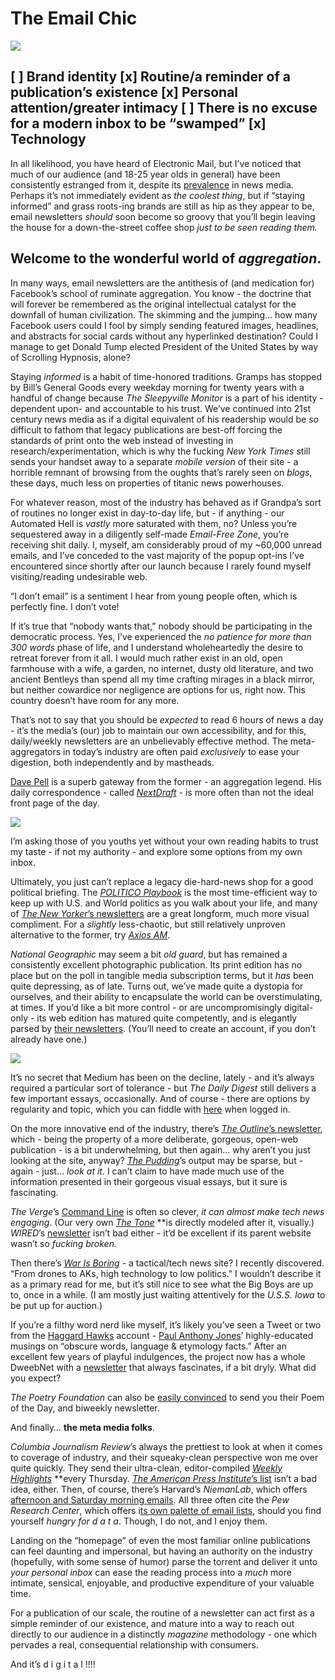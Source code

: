 # The Email Chic

![](https://paper-attachments.dropbox.com/s_0514CF417F4876AD42E2AAAE1789AE7B409EAFEA4458C375643C8E67DF0B0543_1499286306877_xeroxemail.jpg)

[ ] Brand identity
[x] Routine/a reminder of a publication’s existence
[x] Personal attention/greater intimacy
[ ] There is no excuse for a modern inbox to be “swamped”
[x] Technology
----------

In all likelihood, you have heard of Electronic Mail, but I’ve noticed that much of our audience (and 18-25 year olds in general) have been consistently estranged from it, despite its [prevalence](http://www.journalism.org/2017/02/09/part-ii-characteristics-of-news-instances/) in news media. Perhaps it’s not immediately evident as *the coolest thing*, but if “staying informed” and grass roots-ing brands are still as hip as they appear to be, email newsletters *should* soon become so groovy that you’ll begin leaving the house for a down-the-street coffee shop *just to be seen reading them.*

## Welcome to the wonderful world of *aggregation*.

In many ways, email newsletters are the antithesis of (and medication for) Facebook’s school of ruminate aggregation. You know - the doctrine that will forever be remembered as the original intellectual catalyst for the downfall of human civilization. The skimming and the jumping… how many Facebook users could I fool by simply sending featured images, headlines, and abstracts for social cards without any hyperlinked destination? Could I manage to get Donald Tump elected President of the United States by way of Scrolling Hypnosis, alone?

Staying *informed* is a habit of time-honored traditions. Gramps has stopped by Bill’s General Goods every weekday morning for twenty years with a handful of change because *The Sleepyville Monitor* is a part of his identity - dependent upon- and accountable to his trust. We’ve continued into 21st century news media as if a digital equivalent of his readership would be *so* difficult to fathom that legacy publications are best-off forcing the standards of print onto the web instead of investing in research/experimentation, which is why the fucking *New York Times* still sends your handset away to a separate *mobile version* of their site - a horrible remnant of browsing from the oughts that’s rarely seen on *blogs*, these days, much less on properties of titanic news powerhouses.

For whatever reason, most of the industry has behaved as if Grandpa’s sort of routines no longer exist in day-to-day life, but - if anything - our Automated Hell is *vastly* more saturated with them, no? Unless you’re sequestered away in a diligently self-made *Email-Free Zone*, you’re receiving shit daily. I, myself, am considerably proud of my ~60,000 unread emails, and I’ve conceded to the vast majority of the popup opt-ins I’ve encountered since shortly after our launch because I rarely found myself visiting/reading undesirable web.

“I don’t email” is a sentiment I hear from young people often, which is perfectly fine. I don’t vote!

If it’s true that “nobody wants that,” nobody should be participating in the democratic process. Yes, I’ve experienced the *no patience for more than 300 words* phase of life, and I understand wholeheartedly the desire to retreat forever from it all. I would much rather exist in an old, open farmhouse with a wife, a garden, no internet, dusty old literature, and two ancient Bentleys than spend all my time crafting mirages in a black mirror, but neither cowardice nor negligence are options for us, right now. This country doesn’t have room for any more.

That’s not to say that you should be *expected* to read 6 hours of news a day - it’s the media’s (our) job to maintain our own accessibility, and for this, daily/weekly newsletters are an unbelievably effective method. The meta-aggregators in today’s industry are often paid *exclusively* to ease your digestion, both independently and by mastheads.

[Dave Pell](https://twitter.com/davepell) is a superb gateway from the former - an aggregation legend. His daily correspondence - called [*NextDraft*](http://nextdraft.com) *-* is more often than not the ideal front page of the day.

![](https://paper-attachments.dropbox.com/s_0514CF417F4876AD42E2AAAE1789AE7B409EAFEA4458C375643C8E67DF0B0543_1499668420123_politicoplaybook.png)


I’m asking those of you youths yet without your own reading habits to trust my taste - if not my authority - and explore some options from my own inbox.

Ultimately, you just can’t replace a legacy die-hard-news shop for a good political briefing. The [*POLITICO Playbook*](http://www.politico.com/playbook) is the most time-efficient way to keep up with U.S. and World politics as you walk about your life, and many of [*The New Yorker*](https://www.newyorker.com/newsletters?mbid=nl)[’s newsletters](https://www.newyorker.com/newsletters?mbid=nl) are a great longform, much more visual compliment. For a *slightly* less-chaotic, but still relatively unproven alternative to the former, try [*Axios AM*](https://www.axios.com/axios-am/).

*National Geographic* may seem a bit *old guard*, but has remained a consistently excellent photographic publication. Its print edition has no place but on the poll in tangible media subscription terms, but it *has* been quite depressing, as of late. Turns out, we’ve made quite a dystopia for ourselves, and their ability to encapsulate the world can be overstimulating, at times. If you’d like a bit more control - or are uncompromisingly digital-only - its web edition has matured quite competently, and is elegantly parsed by [their newsletters](https://members.nationalgeographic.com/). (You’ll need to create an account, if you don’t already have one.) 

![](https://paper-attachments.dropbox.com/s_0514CF417F4876AD42E2AAAE1789AE7B409EAFEA4458C375643C8E67DF0B0543_1499672066922_mediumdailydigest.png)


It’s no secret that Medium has been on the decline, lately - and it’s always required a particular sort of tolerance - but *The Daily Digest* still delivers a few important essays, occasionally. And of course - there are options by regularity and topic, which you can fiddle with [here](https://medium.com/me/settings) when logged in.

On the more innovative end of the industry, there’s [*The Outline*](https://theoutline.com/post/1125/subscribe-to-the-outline-newsletter)[’s newsletter](https://theoutline.com/post/1125/subscribe-to-the-outline-newsletter), which - being the property of a more deliberate, gorgeous, open-web publication - is a bit underwhelming, but then again… why aren’t you just looking at the site, anyway? [*The Pudding*](https://pudding.cool/)’s output may be sparse, but - again - just… *look at it.* I can’t claim to have made much use of the information presented in their gorgeous visual essays, but it sure is fascinating.

*The Verge*’s [Command Line](https://www.theverge.com/newsletter) is often so clever, *it can almost make tech news engaging*. (Our very own [*The Tone*](http://bit.ly/thetone) **is directly modeled after it, visually.) *WIRED*’s [newsletter](https://www.wired.com/newsletter) isn’t bad either - it’d be excellent if its parent website wasn’t so *fucking broken.*

Then there’s [*War Is Boring*](https://warisboring.com/) *-* a tactical/tech news site? I recently discovered. “From drones to AKs, high technology to low politics.” I wouldn’t describe it as a primary read for me, but it’s still nice to see what the Big Boys are up to, once in a while. (I am mostly just waiting attentively for the *U.S.S. Iowa* to be put up for auction.)

If you’re a filthy word nerd like myself, it’s likely you’ve seen a Tweet or two from the [Haggard Hawks](https://twitter.com/HaggardHawks) account - [Paul Anthony Jones](http://www.paulanthonyjones.com/)’ highly-educated musings on “obscure words, language & etymology facts.” After an excellent few years of playful indulgences, the project now has a whole DweebNet with a [newsletter](http://www.haggardhawks.com/newsletter) that always fascinates, if a bit dryly. What did you expect?

*The Poetry Foundation* can also be [easily convinced](https://www.poetryfoundation.org/newsletter) to send you their Poem of the Day, and biweekly newsletter.

And finally… **the meta media folks**.

[](http://archives.cjr.org/resources/)*Columbia Journalism Review*’s always the prettiest to look at when it comes to coverage of industry, and their squeaky-clean perspective won me over quite quickly. They send their ultra-clean, editor-compiled [*Weekly Highlights*](http://archives.cjr.org/resources/) **every Thursday. [*The American Press Institute*](http://bit.ly/apneedtoknow)[’s list](http://bit.ly/apneedtoknow) isn’t a bad idea, either. Then, of course, there’s Harvard’s *NiemanLab*, which offers [afternoon and Saturday morning emails](http://www.niemanlab.org/subscribe/). All three often cite the *Pew Research Center*, which offers i[ts own palette of email lists](http://www.pewresearch.org/follow-us/), should you find yourself *hungry for d a t a*. Though, I do not, and I enjoy them.

Landing on the “homepage” of even the most familiar online publications can feel daunting and impersonal, but having an authority on the industry (hopefully, with some sense of humor) parse the torrent and deliver it unto *your personal inbox* can ease the reading process into a *much* more intimate, sensical, enjoyable, and productive expenditure of your valuable time.

For a publication of our scale, the routine of a newsletter can act first as a simple reminder of our existence, and mature into a way to reach out directly to our audience in a distinctly *magazine* methodology - one which pervades a real, consequential relationship with consumers.

And it’s d i g i t a l !!!!

